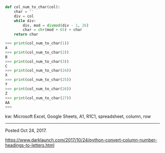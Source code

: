 ```python
def col_num_to_char(col):
    char = ''
    div = col
    while div:
        div, mod = divmod(div - 1, 26)
        char = chr(mod + 65) + char
    return char
```
```python
>>> print(col_num_to_char(1))
A
>>> print(col_num_to_char(2))
B
>>> print(col_num_to_char(3))
C
>>> print(col_num_to_char(24))
X
>>> print(col_num_to_char(25))
Y
>>> print(col_num_to_char(26))
Z
>>> print(col_num_to_char(27))
AA
>>>
```
kw: Microsoft Excel, Google Sheets, A1, R1C1, spreadsheet, column, row

---

Posted Oct 24, 2017.

https://www.darklaunch.com/2017/10/24/python-convert-column-number-headings-to-letters.html